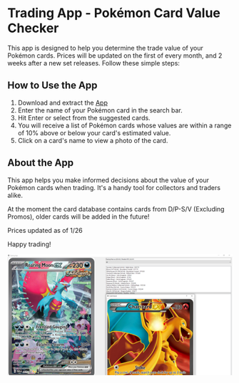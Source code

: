 <!-- Trading App - Pokémon Card Value Checker -->

# Trading App - Pokémon Card Value Checker

This app is designed to help you determine the trade value of your Pokémon cards. Prices will be updated on the first of every month, and 2 weeks after a new set releases.
Follow these simple steps:

## How to Use the App
1. Download and extract the [App](https://drive.google.com/file/d/1R6AVEEgVyCDInMn9bTUfjgEDjZKK0Y6h/view?usp=sharing)
2. Enter the name of your Pokémon card in the search bar.
3. Hit Enter or select from the suggested cards.
4. You will receive a list of Pokémon cards whose values are within a range of 10% above or below your card's estimated value.
5. Click on a card's name to view a photo of the card.

## About the App

This app helps you make informed decisions about the value of your Pokémon cards when trading. It's a handy tool for collectors and traders alike. 

At the moment the card database contains cards from D/P-S/V (Excluding Promos), older cards will be added in the future!

Prices updated as of 1/26

Happy trading!

![Screenshot](App.png)

